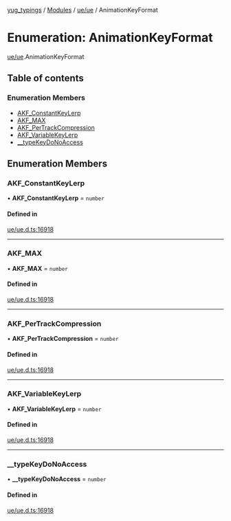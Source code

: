 [yug_typings](../README.md) / [Modules](../modules.md) / [ue/ue](../modules/ue_ue.md) / AnimationKeyFormat

# Enumeration: AnimationKeyFormat

[ue/ue](../modules/ue_ue.md).AnimationKeyFormat

## Table of contents

### Enumeration Members

- [AKF\_ConstantKeyLerp](ue_ue.AnimationKeyFormat.md#akf_constantkeylerp)
- [AKF\_MAX](ue_ue.AnimationKeyFormat.md#akf_max)
- [AKF\_PerTrackCompression](ue_ue.AnimationKeyFormat.md#akf_pertrackcompression)
- [AKF\_VariableKeyLerp](ue_ue.AnimationKeyFormat.md#akf_variablekeylerp)
- [\_\_typeKeyDoNoAccess](ue_ue.AnimationKeyFormat.md#__typekeydonoaccess)

## Enumeration Members

### AKF\_ConstantKeyLerp

• **AKF\_ConstantKeyLerp** = `number`

#### Defined in

[ue/ue.d.ts:16918](https://github.com/YugMetaverse/yug_typings/blob/b7d9b19/ue/ue.d.ts#L16918)

___

### AKF\_MAX

• **AKF\_MAX** = `number`

#### Defined in

[ue/ue.d.ts:16918](https://github.com/YugMetaverse/yug_typings/blob/b7d9b19/ue/ue.d.ts#L16918)

___

### AKF\_PerTrackCompression

• **AKF\_PerTrackCompression** = `number`

#### Defined in

[ue/ue.d.ts:16918](https://github.com/YugMetaverse/yug_typings/blob/b7d9b19/ue/ue.d.ts#L16918)

___

### AKF\_VariableKeyLerp

• **AKF\_VariableKeyLerp** = `number`

#### Defined in

[ue/ue.d.ts:16918](https://github.com/YugMetaverse/yug_typings/blob/b7d9b19/ue/ue.d.ts#L16918)

___

### \_\_typeKeyDoNoAccess

• **\_\_typeKeyDoNoAccess** = `number`

#### Defined in

[ue/ue.d.ts:16918](https://github.com/YugMetaverse/yug_typings/blob/b7d9b19/ue/ue.d.ts#L16918)
